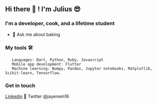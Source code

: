 ## Hi there 👋 ! I'm Julius 😎

### I'm a developer, cook, and a lifetime student

- 💬 Ask me about baking

### My tools 🛠
```
   Languages: Dart, Python, Ruby, Javascript
   Mobile app development: Flutter
   Machine learning: Numpy, Pandas, Jupyter notebooks, Matplotlib, Scikit-learn, Tensorflow.
```


### Get in touch
[Linkedin](https://www.linkedin.com/in/julius-ngigi-m/)
🔵 Twitter @jayenem16
